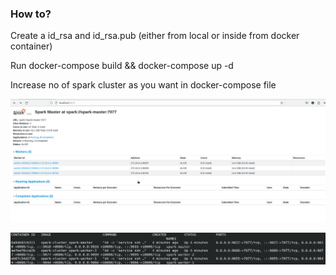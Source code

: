 ### How to?

Create a id_rsa and id_rsa.pub (either from local or inside from docker container)

Run docker-compose build && docker-compose up -d

Increase no of spark cluster as you want in docker-compose file

![Spark Server](src/image.png)

![Alt text](src/docker.png)